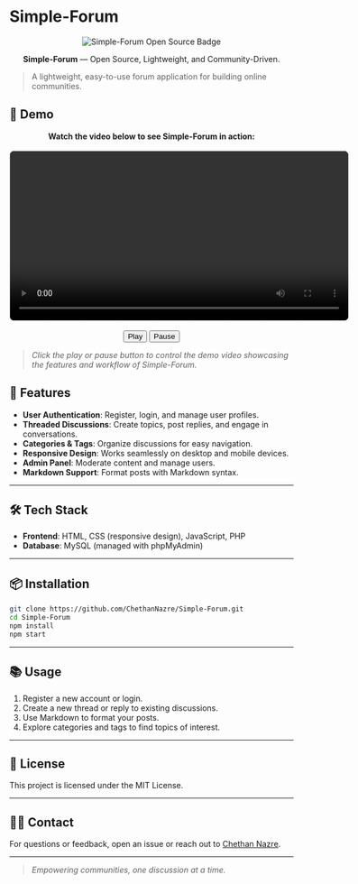 # Simple-Forum

<p align="center">
    <img src="https://img.shields.io/badge/Simple--Forum-Open%20Source-blue?style=for-the-badge" alt="Simple-Forum Open Source Badge" />
</p>

<p align="center">
    <b>Simple-Forum</b> &mdash; Open Source, Lightweight, and Community-Driven.
</p>

> A lightweight, easy-to-use forum application for building online communities.

## 🎥 Demo

<div align="center" style="margin-bottom: 1em;">
    <strong>Watch the video below to see Simple-Forum in action:</strong>
    <br><br>
    <video id="forum-demo" src="Forum.mp4" width="600" style="border:1px solid #ccc; border-radius:8px; background:#000;" controls>
        Your browser does not support the video tag.
    </video>
    <br><br>
    <button onclick="document.getElementById('forum-demo').play()">Play</button>
    <button onclick="document.getElementById('forum-demo').pause()">Pause</button>
</div>

> _Click the play or pause button to control the demo video showcasing the features and workflow of Simple-Forum._

## 🚀 Features

- **User Authentication**: Register, login, and manage user profiles.
- **Threaded Discussions**: Create topics, post replies, and engage in conversations.
- **Categories & Tags**: Organize discussions for easy navigation.
- **Responsive Design**: Works seamlessly on desktop and mobile devices.
- **Admin Panel**: Moderate content and manage users.
- **Markdown Support**: Format posts with Markdown syntax.

---

## 🛠️ Tech Stack

- **Frontend**: HTML, CSS (responsive design), JavaScript, PHP
- **Database**: MySQL (managed with phpMyAdmin)

---

## 📦 Installation

```bash
git clone https://github.com/ChethanNazre/Simple-Forum.git
cd Simple-Forum
npm install
npm start
```

---

## 📚 Usage

1. Register a new account or login.
2. Create a new thread or reply to existing discussions.
3. Use Markdown to format your posts.
4. Explore categories and tags to find topics of interest.

---

## 📄 License

This project is licensed under the MIT License.

---

## 🙋‍♂️ Contact

For questions or feedback, open an issue or reach out to [Chethan Nazre](mailto:chethannazre009@gmail.com).

---

> _Empowering communities, one discussion at a time._